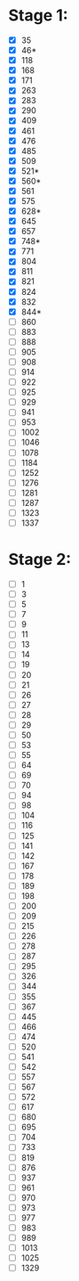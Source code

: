 # Stage 1:
- [x] 35
- [x] 46*
- [x] 118
- [x] 168
- [x] 171
- [x] 263
- [x] 283
- [x] 290
- [x] 409
- [x] 461
- [x]  476
- [x]  485
- [x]  509
- [x]  521*
- [x]  560*
- [x]  561
- [x]  575
- [x]  628*
- [x]  645
- [x]  657
- [x]  748*
- [x]  771
- [x]  804
- [x]  811
- [x]  821
- [x]  824
- [x]  832
- [x]  844*
- [ ]  860
- [ ]  883
- [ ]  888
- [ ]  905
- [ ]  908
- [ ]  914
- [ ]  922
- [ ]  925
- [ ]  929
- [ ]  941
- [ ]  953
- [ ]  1002
- [ ]  1046
- [ ]  1078
- [ ]  1184
- [ ]  1252
- [ ]  1276
- [ ]  1281
- [ ]  1287
- [ ]  1323
- [ ]  1337
 # Stage 2:
- [ ]  1
- [ ]  3
- [ ]  5
- [ ]  7
- [ ]  9
- [ ]  11
- [ ]  13
- [ ]  14
- [ ]  19
- [ ]  20
- [ ]  21
- [ ]  26
- [ ]  27
- [ ]  28
- [ ]  29
- [ ]  50
- [ ]  53
- [ ]  55
- [ ]  64
- [ ]  69
- [ ]  70
- [ ]  94
- [ ]  98
- [ ]  104
- [ ]  116
- [ ]  125
- [ ]  141
- [ ]  142
- [ ]  167
- [ ]  178
- [ ]  189
- [ ]  198
- [ ]  200
- [ ]  209
- [ ]  215
- [ ]  226
- [ ]  278
- [ ]  287
- [ ]  295
- [ ]  326
- [ ]  344
- [ ]  355
- [ ]  367
- [ ]  445
- [ ]  466
- [ ]  474
- [ ]  520
- [ ]  541
- [ ]  542
- [ ]  557
- [ ]  567
- [ ]  572
- [ ]  617
- [ ]  680
- [ ]  695
- [ ]  704
- [ ]  733
- [ ]  819
- [ ]  876
- [ ]  937
- [ ]  961
- [ ]  970
- [ ]  973
- [ ]  977
- [ ]  983
- [ ]  989
- [ ]  1013
- [ ]  1025
- [ ]  1329